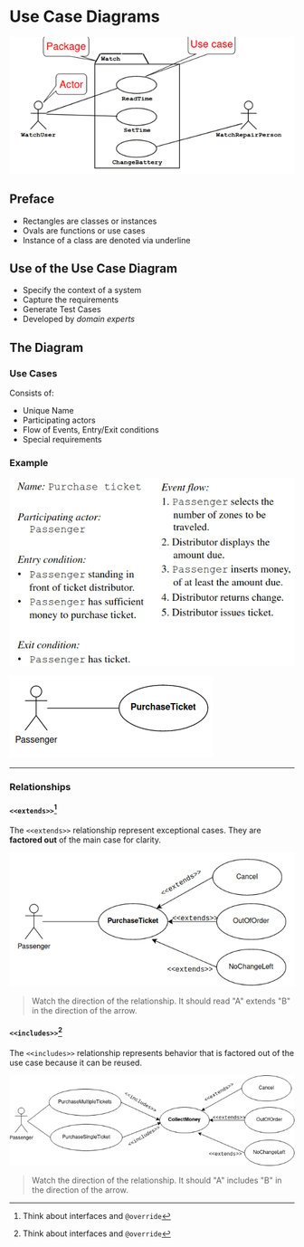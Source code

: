 # Use Case Diagrams

![use_case_diagrams.png](../../img/use_case_diagrams.png)

## Preface
+ Rectangles are classes or instances
+ Ovals are functions or use cases
+ Instance of a class are denoted via underline


## Use of the Use Case Diagram
+ Specify the context of a system
+ Capture the requirements
+ Generate Test Cases
+ Developed by *domain experts*

## The Diagram
### Use Cases
Consists of:
+ Unique Name
+ Participating actors
+ Flow of Events, Entry/Exit conditions
+ Special requirements

### Example

![use_case_ex_1](../../img/use_case_ex_1.png)

![use_case_ex2](../../img/use_case_ex2.png)

---

### Relationships
#### `<<extends>>`[^1]

The `<<extends>>` relationship represent exceptional cases. They are **factored out** of the main case for clarity. 

![use_case_extends](../../img/use_case_extends.png)

> Watch the direction of the relationship. It should read "A" extends "B" in the direction of the arrow. 

#### `<<includes>>`[^1]

The `<<includes>>` relationship represents behavior that is factored out of the use case because it can be reused. 

![use_case_includes](../../img/use_case_includes.png)

> Watch the direction of the relationship. It should "A" includes "B" in the direction of the arrow. 

[^1]: Think about interfaces and `@override`